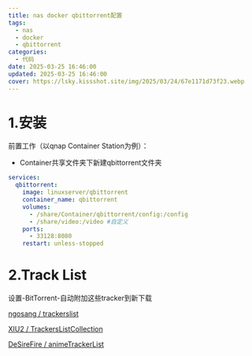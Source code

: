 ```yaml
---
title: nas docker qbittorrent配置
tags:
  - nas
  - docker
  - qbittorrent
categories:
  - 代码
date: 2025-03-25 16:46:00
updated: 2025-03-25 16:46:00
cover: https://lsky.kissshot.site/img/2025/03/24/67e1171d73f23.webp
---
```

# 1.安装

前置工作（以qnap Container Station为例）：

- Container共享文件夹下新建qbittorrent文件夹

```yaml
services:
  qbittorrent:
    image: linuxserver/qbittorrent
    container_name: qbittorrent
    volumes:
      - /share/Container/qbittorrent/config:/config
      - /share/video:/video #自定义
    ports:
      - 33128:8080
    restart: unless-stopped
```

# 2.Track List

设置-BitTorrent-自动附加这些tracker到新下载

[ngosang / trackerslist](https://github.com/ngosang/trackerslist)

[XIU2 / TrackersListCollection](https://github.com/XIU2/TrackersListCollection)

[DeSireFire / animeTrackerList](https://github.com/DeSireFire/animeTrackerList)


